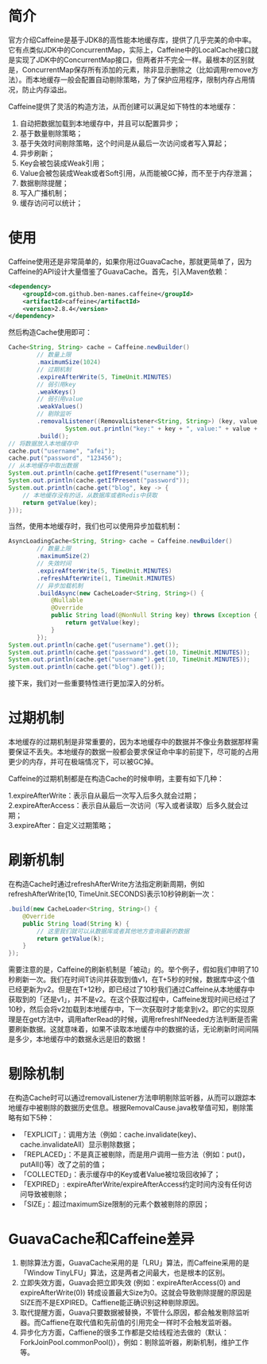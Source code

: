 # 简介
官方介绍Caffeine是基于JDK8的高性能本地缓存库，提供了几乎完美的命中率。它有点类似JDK中的ConcurrentMap，实际上，Caffeine中的LocalCache接口就是实现了JDK中的ConcurrentMap接口，但两者并不完全一样。最根本的区别就是，ConcurrentMap保存所有添加的元素，除非显示删除之（比如调用remove方法）。而本地缓存一般会配置自动剔除策略，为了保护应用程序，限制内存占用情况，防止内存溢出。

Caffeine提供了灵活的构造方法，从而创建可以满足如下特性的本地缓存：

1. 自动把数据加载到本地缓存中，并且可以配置异步；<br/>
2. 基于数量剔除策略；<br/>
3. 基于失效时间剔除策略，这个时间是从最后一次访问或者写入算起；<br/>
4. 异步刷新；<br/>
5. Key会被包装成Weak引用；<br/>
6. Value会被包装成Weak或者Soft引用，从而能被GC掉，而不至于内存泄漏；<br/>
7. 数据剔除提醒；<br/>
8. 写入广播机制；<br/>
9. 缓存访问可以统计；<br/>

# 使用
Caffeine使用还是非常简单的，如果你用过GuavaCache，那就更简单了，因为Caffeine的API设计大量借鉴了GuavaCache。首先，引入Maven依赖：

```XML
<dependency>
    <groupId>com.github.ben-manes.caffeine</groupId>
    <artifactId>caffeine</artifactId>
    <version>2.8.4</version>
</dependency>
```

然后构造Cache使用即可：

```Java
Cache<String, String> cache = Caffeine.newBuilder()
        // 数量上限
        .maximumSize(1024)
        // 过期机制
        .expireAfterWrite(5, TimeUnit.MINUTES)
        // 弱引用key
        .weakKeys()
        // 弱引用value
        .weakValues()
        // 剔除监听
        .removalListener((RemovalListener<String, String>) (key, value, cause) -> 
                System.out.println("key:" + key + ", value:" + value + ", 删除原因:" + cause.toString()))
        .build();
// 将数据放入本地缓存中
cache.put("username", "afei");
cache.put("password", "123456");
// 从本地缓存中取出数据
System.out.println(cache.getIfPresent("username"));
System.out.println(cache.getIfPresent("password"));
System.out.println(cache.get("blog", key -> {
    // 本地缓存没有的话，从数据库或者Redis中获取
    return getValue(key);
}));
```

当然，使用本地缓存时，我们也可以使用异步加载机制：

```Java
AsyncLoadingCache<String, String> cache = Caffeine.newBuilder()
        // 数量上限
        .maximumSize(2)
        // 失效时间
        .expireAfterWrite(5, TimeUnit.MINUTES)
        .refreshAfterWrite(1, TimeUnit.MINUTES)
        // 异步加载机制
        .buildAsync(new CacheLoader<String, String>() {
            @Nullable
            @Override
            public String load(@NonNull String key) throws Exception {
                return getValue(key);
            }
        });
System.out.println(cache.get("username").get());
System.out.println(cache.get("password").get(10, TimeUnit.MINUTES));
System.out.println(cache.get("username").get(10, TimeUnit.MINUTES));
System.out.println(cache.get("blog").get());
```

接下来，我们对一些重要特性进行更加深入的分析。

# 过期机制
本地缓存的过期机制是非常重要的，因为本地缓存中的数据并不像业务数据那样需要保证不丢失。本地缓存的数据一般都会要求保证命中率的前提下，尽可能的占用更少的内存，并可在极端情况下，可以被GC掉。

Caffeine的过期机制都是在构造Cache的时候申明，主要有如下几种：

1.expireAfterWrite：表示自从最后一次写入后多久就会过期；<br/>
2.expireAfterAccess：表示自从最后一次访问（写入或者读取）后多久就会过期；<br/>
3.expireAfter：自定义过期策略；<br/>

# 刷新机制
在构造Cache时通过refreshAfterWrite方法指定刷新周期，例如refreshAfterWrite(10, TimeUnit.SECONDS)表示10秒钟刷新一次：

```Java
.build(new CacheLoader<String, String>() {
    @Override
    public String load(String k) {
        // 这里我们就可以从数据库或者其他地方查询最新的数据
        return getValue(k);
    }
});
```

需要注意的是，Caffeine的刷新机制是「被动」的。举个例子，假如我们申明了10秒刷新一次。我们在时间T访问并获取到值v1，在T+5秒的时候，数据库中这个值已经更新为v2。但是在T+12秒，即已经过了10秒我们通过Caffeine从本地缓存中获取到的「还是v1」，并不是v2。在这个获取过程中，Caffeine发现时间已经过了10秒，然后会将v2加载到本地缓存中，下一次获取时才能拿到v2。即它的实现原理是在get方法中，调用afterRead的时候，调用refreshIfNeeded方法判断是否需要刷新数据。这就意味着，如果不读取本地缓存中的数据的话，无论刷新时间间隔是多少，本地缓存中的数据永远是旧的数据！

# 剔除机制
在构造Cache时可以通过removalListener方法申明剔除监听器，从而可以跟踪本地缓存中被剔除的数据历史信息。根据RemovalCause.java枚举值可知，剔除策略有如下5种：
+ 「EXPLICIT」：调用方法（例如：cache.invalidate(key)、cache.invalidateAll）显示剔除数据；
+ 「REPLACED」：不是真正被剔除，而是用户调用一些方法（例如：put()，putAll()等）改了之前的值；
+ 「COLLECTED」：表示缓存中的Key或者Value被垃圾回收掉了；
+ 「EXPIRED」: expireAfterWrite/expireAfterAccess约定时间内没有任何访问导致被剔除；
+ 「SIZE」：超过maximumSize限制的元素个数被剔除的原因；

# GuavaCache和Caffeine差异
1. 剔除算法方面，GuavaCache采用的是「LRU」算法，而Caffeine采用的是「Window TinyLFU」算法，这是两者之间最大，也是根本的区别。<br/>
2. 立即失效方面，Guava会把立即失效 (例如：expireAfterAccess(0) and expireAfterWrite(0)) 转成设置最大Size为0。这就会导致剔除提醒的原因是SIZE而不是EXPIRED。Caffiene能正确识别这种剔除原因。<br/>
3. 取代提醒方面，Guava只要数据被替换，不管什么原因，都会触发剔除监听器。而Caffiene在取代值和先前值的引用完全一样时不会触发监听器。<br/>
4. 异步化方方面，Caffiene的很多工作都是交给线程池去做的（默认：ForkJoinPool.commonPool()），例如：剔除监听器，刷新机制，维护工作等。<br/>
